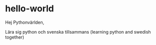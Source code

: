# hello-world

Hej Pythonvärlden,

Lära sig python och svenska tillsammans (learning python and swedish together)
